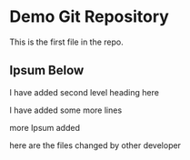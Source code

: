 # Demo Git Repository

This is the first file in the repo.

## Ipsum Below

I have added second level heading here

I have added some more lines

more Ipsum added

here are the files
changed by other developer
